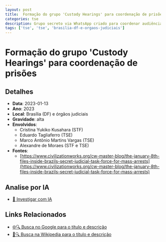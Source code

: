 ```yaml
---
layout: post
title:  Formação do grupo 'Custody Hearings' para coordenação de prisões
categories: tse
description: Grupo secreto via WhatsApp criado para coordenar audiências de custódia pós-8 de janeiro, com servidores do STF e TSE sob comando direto de Alexandre de Moraes e Cristina Yukiko Kusahara, usando relatórios sigilosos.
tags: ['tse', 'tse', 'brasilia-df-e-orgaos-judiciais']
---
```


# Formação do grupo 'Custody Hearings' para coordenação de prisões

## Detalhes
- **Data**: 2023-01-13
- **Ano**: 2023
- **Local**: Brasília (DF) e órgãos judiciais
- **Gravidade**: alta
- **Envolvidos**:
  - Cristina Yukiko Kusahara (STF)
  - Eduardo Tagliaferro (TSE)
  - Marco Antônio Martins Vargas (TSE)
  - Alexandre de Moraes (STF e TSE)
- **Fontes**:
  - [https://www.civilizationworks.org/cw-master-blog/the-january-8th-files-inside-brazils-secret-judicial-task-force-for-mass-arrests](https://www.civilizationworks.org/cw-master-blog/the-january-8th-files-inside-brazils-secret-judicial-task-force-for-mass-arrests)

## Analise por IA
- [🤖 Investigar com IA](https://www.perplexity.ai/search?q=%22Alexandre%20de%20Moraes%22%20Forma%C3%A7%C3%A3o%20do%20grupo%20%27Custody%20Hearings%27%20para%20coordena%C3%A7%C3%A3o%20de%20pris%C3%B5es%20Grupo%20secreto%20via%20WhatsApp%20criado%20para%20coordenar%20audi%C3%AAncias%20de%20cust%C3%B3dia%20p%C3%B3s-8%20de%20janeiro%2C%20com%20servidores%20do%20STF%20e%20TSE%20sob%20comando%20direto%20de%20Alexandre%20de%20Moraes%20e%20Cristina%20Yukiko%20Kusahara%2C%20usando%20relat%C3%B3rios%20sigilosos.%20Bras%C3%ADlia%20%28DF%29%20e%20%C3%B3rg%C3%A3os%20judiciais%202023)

## Links Relacionados
- [🌐🔍 Busca no Google para o título e descrição](https://www.google.com/search?q=%22Alexandre%20de%20Moraes%22%20Forma%C3%A7%C3%A3o%20do%20grupo%20%27Custody%20Hearings%27%20para%20coordena%C3%A7%C3%A3o%20de%20pris%C3%B5es%20Grupo%20secreto%20via%20WhatsApp%20criado%20para%20coordenar%20audi%C3%AAncias%20de%20cust%C3%B3dia%20p%C3%B3s-8%20de%20janeiro%2C%20com%20servidores%20do%20STF%20e%20TSE%20sob%20comando%20direto%20de%20Alexandre%20de%20Moraes%20e%20Cristina%20Yukiko%20Kusahara%2C%20usando%20relat%C3%B3rios%20sigilosos.%20Bras%C3%ADlia%20%28DF%29%20e%20%C3%B3rg%C3%A3os%20judiciais%202023)
- [📖🔍 Busca na Wikipedia para o título e descrição](https://pt.wikipedia.org/w/index.php?search=%22Alexandre%20de%20Moraes%22%20Forma%C3%A7%C3%A3o%20do%20grupo%20%27Custody%20Hearings%27%20para%20coordena%C3%A7%C3%A3o%20de%20pris%C3%B5es%20Grupo%20secreto%20via%20WhatsApp%20criado%20para%20coordenar%20audi%C3%AAncias%20de%20cust%C3%B3dia%20p%C3%B3s-8%20de%20janeiro%2C%20com%20servidores%20do%20STF%20e%20TSE%20sob%20comando%20direto%20de%20Alexandre%20de%20Moraes%20e%20Cristina%20Yukiko%20Kusahara%2C%20usando%20relat%C3%B3rios%20sigilosos.%20Bras%C3%ADlia%20%28DF%29%20e%20%C3%B3rg%C3%A3os%20judiciais%202023)


